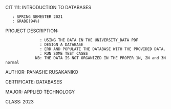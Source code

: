 CIT 111: INTRODUCTION TO DATABASES

       : SPRING SEMESTER 2021
       : GRADE(94%)
       
PROJECT DESCRIPTION:

                   : USING THE DATA IN THE UNIVERSITY_DATA PDF
                   : DESIGN A DATABASE
                   : ERD AND POPULATE THE DATABASE WITH THE PROVIDED DATA.
                   : RUN SOME TEST CASES 
                 NB: THE DATA IS NOT ORGANIZED IN THE PROPER 1N, 2N and 3N normal
                   
AUTHOR: PANASHE RUSAKANIKO

CERTIFICATE: DATABASES

MAJOR: APPLIED TECHNOLOGY

CLASS: 2023
